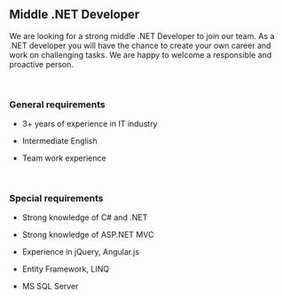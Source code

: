 Middle .NET Developer
---------------------

We are looking for a strong middle .NET Developer to join our team. As a .NET
developer you will have the chance to create your own career and work on
challenging tasks. We are happy to welcome a responsible and proactive person.

 

### General requirements

-   3+ years of experience in IT industry

-   Intermediate English

-   Team work experience

 

### Special requirements

-   Strong knowledge of C\# and .NET

-   Strong knowledge of ASP.NET MVC

-   Experience in jQuery, Angular.js

-   Entity Framework, LINQ

-   MS SQL Server
